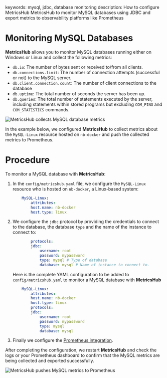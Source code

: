keywords: mysql, jdbc, database monitoring
description: How to configure MetricsHub MetricsHub to monitor MySQL databases using JDBC and export metrics to observability platforms like Prometheus

# Monitoring MySQL Databases

**MetricsHub** allows you to monitor MySQL databases running either on Windows or Linux and collect the following metrics:

* `db.io`: The number of bytes sent or received to/from all clients.
* `db.connections.limit`: The number of connection attempts (successful or not) to the MySQL server.
* `db.client.connection.count`: The number of client connections to the database
* `db.uptime`: The total number of seconds the server has been up.
* `db.queries`: The total number of statements executed by the server, including statements within stored programs but excluding `COM_PING` and `COM_STATISTICS` commands.

![MetricsHub collects MySQL database metrics](../images/db-metrics.png)

In the example below, we configured **MetricsHub** to collect metrics about the `MySQL-Linux` resource hosted on `nb-docker` and push the collected metrics to Prometheus.


# Procedure

To monitor a MySQL database with **MetricsHub**: 

1. In the `config/metricshub.yaml` file, we configure the `MySQL-Linux` resource who is hosted on `nb-docker`, a Linux-based system:

    ```yaml
        MySQL-Linux:
            attributes:
            host.name: nb-docker
            host.type: linux 
    ```

2.  We configure the `jdbc` protocol by providing the credentials to connect to the database, the database `type` and the name of the instance to connect to: 

    ```yaml
            protocols:
            jdbc:
                username: root  
                password: mypassword
                type: mysql # Type of database
                database: mysql # Name of instance to connect to. 
    ```

    Here is the complete YAML configuration to be added to `config/metricshub.yaml` to monitor a MySQL database with **MetricsHub**

    ```yaml
        MySQL-Linux:
            attributes:
            host.name: nb-docker
            host.type: linux 
            protocols:
            jdbc:
                username: root  
                password: mypassword
                type: mysql
                database: mysql 
    ```
3. Finally we configure the [Prometheus integration](../prometheus/prometheus.md). 

After completing the configuration, we restart **MetricsHub** and check the logs or your Prometheus dashboard to confirm that the MySQL metrics are being collected and exported successfully.

![MetricsHub pushes MySQL metrics to Prometheus](../images/mysql-linux-metrics.png)